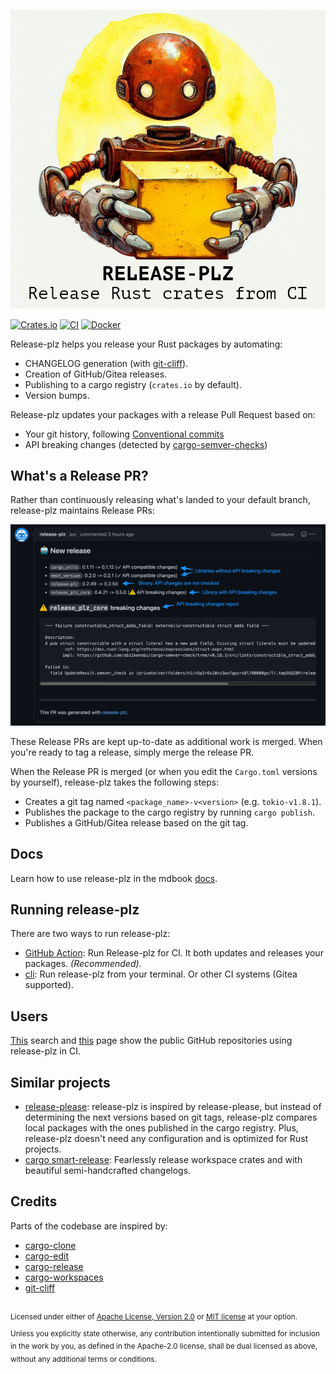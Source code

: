 ![release-plz-logo](docs/src/assets/robot_text.jpeg)

[![Crates.io](https://img.shields.io/crates/v/release-plz.svg)](https://crates.io/crates/release-plz)
[![CI](https://github.com/MarcoIeni/release-plz/workflows/CI/badge.svg)](https://github.com/MarcoIeni/release-plz/actions)
[![Docker](https://badgen.net/badge/icon/docker?icon=docker&label)](https://hub.docker.com/r/marcoieni/release-plz)

Release-plz helps you release your Rust packages by automating:
- CHANGELOG generation (with [git-cliff](https://github.com/orhun/git-cliff)).
- Creation of GitHub/Gitea releases.
- Publishing to a cargo registry (`crates.io` by default).
- Version bumps.

Release-plz updates your packages with a release Pull Request based on:
- Your git history, following [Conventional commits](https://www.conventionalcommits.org/)
- API breaking changes (detected by [cargo-semver-checks](https://github.com/obi1kenobi/cargo-semver-checks))

## What's a Release PR?

Rather than continuously releasing what's landed to your default branch,
release-plz maintains Release PRs:

![pr](docs/src/assets/pr.png)

These Release PRs are kept up-to-date as additional work is merged. When you're
ready to tag a release, simply merge the release PR.

When the Release PR is merged (or when you edit the `Cargo.toml` versions by yourself),
release-plz takes the following steps:

- Creates a git tag named `<package_name>-v<version>` (e.g. `tokio-v1.8.1`).
- Publishes the package to the cargo registry by running `cargo publish`.
- Publishes a GitHub/Gitea release based on the git tag.

## Docs

Learn how to use release-plz in the mdbook [docs](https://marcoieni.github.io/release-plz/).

## Running release-plz

There are two ways to run release-plz:

- [GitHub Action](https://marcoieni.github.io/release-plz/github/index.html): Run Release-plz for CI. It both updates and releases your packages. *(Recommended)*.
- [cli](https://marcoieni.github.io/release-plz/usage/index.html): Run release-plz from your terminal. Or other CI systems (Gitea supported).

## Users

[This](https://github.com/search?type=code&q=path%3A*.yml+OR+path%3A*.yaml+MarcoIeni%2Frelease-plz-action)
search
and [this](https://github.com/MarcoIeni/release-plz-action/network/dependents)
page show the public GitHub repositories using release-plz in CI.

## Similar projects

- [release-please](https://github.com/googleapis/release-please): release-plz is inspired by release-please,
  but instead of determining the next versions based on git tags, release-plz compares local packages with
  the ones published in the cargo registry.
  Plus, release-plz doesn't need any configuration and is optimized for Rust projects.
- [cargo smart-release](https://github.com/Byron/gitoxide/tree/main/cargo-smart-release):
  Fearlessly release workspace crates and with beautiful semi-handcrafted changelogs.

## Credits

Parts of the codebase are inspired by:
- [cargo-clone](https://github.com/JanLikar/cargo-clone)
- [cargo-edit](https://github.com/killercup/cargo-edit)
- [cargo-release](https://github.com/crate-ci/cargo-release)
- [cargo-workspaces](https://github.com/pksunkara/cargo-workspaces)
- [git-cliff](https://github.com/orhun/git-cliff)

<br>

<sup>
Licensed under either of <a href="LICENSE-APACHE">Apache License, Version 2.0</a>
or <a href="LICENSE-MIT">MIT license</a> at your option.
</sup>

<br>

<sub>
Unless you explicitly state otherwise, any contribution intentionally submitted
for inclusion in the work by you, as defined in the Apache-2.0 license, shall be
dual licensed as above, without any additional terms or conditions.
</sub>
